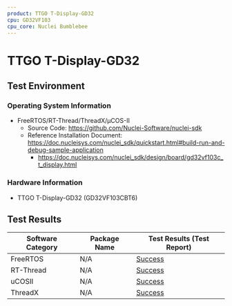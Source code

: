 ```yaml
---
product: TTGO T-Display-GD32
cpu: GD32VF103
cpu_core: Nuclei Bumblebee
---
```


# TTGO T-Display-GD32

## Test Environment

### Operating System Information

- FreeRTOS/RT-Thread/ThreadX/μCOS-II
    - Source Code: https://github.com/Nuclei-Software/nuclei-sdk
    - Reference Installation Document: https://doc.nucleisys.com/nuclei_sdk/quickstart.html#build-run-and-debug-sample-application
        - https://doc.nucleisys.com/nuclei_sdk/design/board/gd32vf103c_t_display.html

### Hardware Information

- TTGO T-Display-GD32 (GD32VF103CBT6)

## Test Results

| Software Category | Package Name | Test Results (Test Report) |
| ----------------- | ------------ | -------------------------- |
| FreeRTOS          | N/A          | [Success][FreeRTOS]        |
| RT-Thread         | N/A          | [Success][RT-Thread]       |
| uCOSII            | N/A          | [Success][uCOSII]          |
| ThreadX           | N/A          | [Success][ThreadX]         |

[FreeRTOS]: ./FreeRTOS/README.md
[RT-Thread]: ./RT-Thread/README.md
[ThreadX]: ./ThreadX/README.md
[uCOSII]: ./uCOSII/README.md

